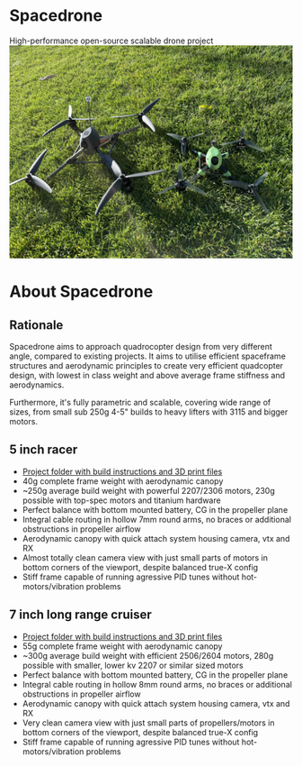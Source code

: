 # Spacedrone
High-performance open-source scalable drone project
<img src="https://raw.githubusercontent.com/janherich/Spacedrone/master/9_5_inch_angle_grass_1.jpg" width="800">

# About Spacedrone
## Rationale

Spacedrone aims to approach quadrocopter design from very different angle, compared to existing projects.
It aims to utilise efficient spaceframe structures and aerodynamic principles to create very efficient quadcopter
design, with lowest in class weight and above average frame stiffness and aerodynamics.

Furthermore, it's fully parametric and scalable, covering wide range of sizes, from small sub 250g 4-5" builds to 
heavy lifters with 3115 and bigger motors.

## 5 inch racer
* [Project folder with build instructions and 3D print files](/5_inch_pyramid_drone)
* 40g complete frame weight with aerodynamic canopy
* ~250g average build weight with powerful 2207/2306 motors, 230g possible with top-spec motors and titanium hardware
* Perfect balance with bottom mounted battery, CG in the propeller plane
* Integral cable routing in hollow 7mm round arms, no braces or additional obstructions in propeller airflow
* Aerodynamic canopy with quick attach system housing camera, vtx and RX
* Almost totally clean camera view with just small parts of motors in bottom corners of the viewport, despite balanced true-X config
* Stiff frame capable of running agressive PID tunes without hot-motors/vibration problems

## 7 inch long range cruiser
* [Project folder with build instructions and 3D print files](/7_inch_pyramid_drone)
* 55g complete frame weight with aerodynamic canopy
* ~300g average build weight with efficient 2506/2604 motors, 280g possible with smaller, lower kv 2207 or similar sized motors
* Perfect balance with bottom mounted battery, CG in the propeller plane
* Integral cable routing in hollow 8mm round arms, no braces or additional obstructions in propeller airflow
* Aerodynamic canopy with quick attach system housing camera, vtx and RX
* Very clean camera view with just small parts of propellers/motors in bottom corners of the viewport, despite balanced true-X config
* Stiff frame capable of running agressive PID tunes without hot-motors/vibration problems
